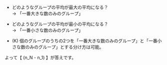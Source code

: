 * どのようなグループの平均が最大の平均になる？  
→ 「一番大きな数のみのグループ」

* どのようなグループの平均が最小の平均になる？  
→ 「一番小さな数のみのグループ」

* \(K\) 個のグループのうちの2つを「一番大きな数のみのグループ」と「一番小さな数のみのグループ」とする分け方は可能。

よって【 \(n_N - n_1\) 】が答えです。